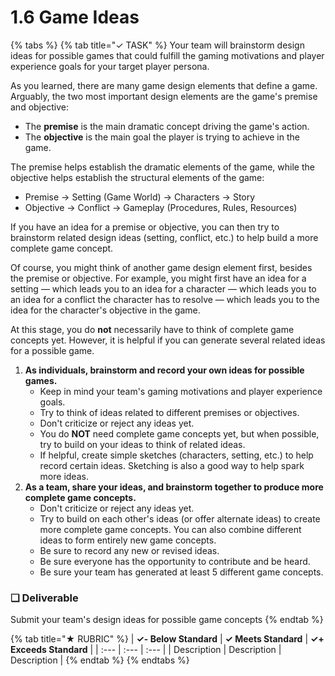 # 1.6 Game Ideas

{% tabs %}
{% tab title="✓ TASK" %}
Your team will brainstorm design ideas for possible games that could fulfill the gaming motivations and player experience goals for your target player persona.

As you learned, there are many game design elements that define a game. Arguably, the two most important design elements are the game's premise and objective:

* The **premise** is the main dramatic concept driving the game's action.
* The **objective** is the main goal the player is trying to achieve in the game.

The premise helps establish the dramatic elements of the game, while the objective helps establish the structural elements of the game:

* Premise → Setting \(Game World\) → Characters → Story
* Objective → Conflict → Gameplay \(Procedures, Rules, Resources\)

If you have an idea for a premise or objective, you can then try to brainstorm related design ideas \(setting, conflict, etc.\) to help build a more complete game concept.

Of course, you might think of another game design element first, besides the premise or objective. For example, you might first have an idea for a setting — which leads you to an idea for a character — which leads you to an idea for a conflict the character has to resolve — which leads you to the idea for the character's objective in the game.

At this stage, you do **not** necessarily have to think of complete game concepts yet. However, it is helpful if you can generate several related ideas for a possible game.

1. **As individuals, brainstorm and record your own ideas for possible games.**
   * Keep in mind your team's gaming motivations and player experience goals.
   * Try to think of ideas related to different premises or objectives.
   * Don't criticize or reject any ideas yet.
   * You do **NOT** need complete game concepts yet, but when possible, try to build on your ideas to think of related ideas.
   * If helpful, create simple sketches \(characters, setting, etc.\) to help record certain ideas. Sketching is also a good way to help spark more ideas.
2. **As a team, share your ideas, and brainstorm together to produce more complete game concepts.**
   * Don't criticize or reject any ideas yet.
   * Try to build on each other's ideas \(or offer alternate ideas\) to create more complete game concepts. You can also combine different ideas to form entirely new game concepts.
   * Be sure to record any new or revised ideas.
   * Be sure everyone has the opportunity to contribute and be heard.
   * Be sure your team has generated at least 5 different game concepts.

### **❏ Deliverable**

Submit your team's design ideas for possible game concepts
{% endtab %}

{% tab title="★ RUBRIC" %}
| **✓- Below Standard** | **✓ Meets Standard** | **✓+ Exceeds Standard** |
| :--- | :--- | :--- |
| Description | Description | Description |
{% endtab %}
{% endtabs %}

